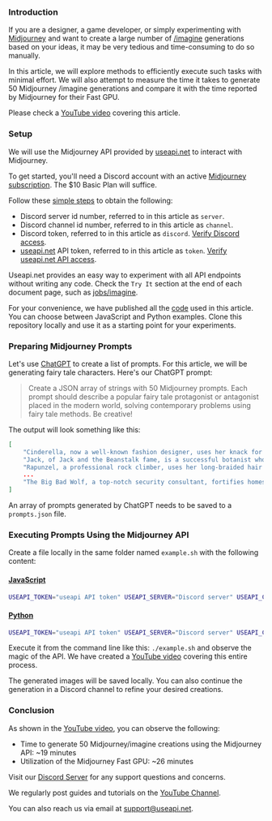 ### Introduction

If you are a designer, a game developer, or simply experimenting with [Midjourney](https://midjourney.com) and want to create a large number of [/imagine](https://docs.midjourney.com/docs/quick-start#5-use-the-imagine-command) generations based on your ideas, it may be very tedious and time-consuming to do so manually.

In this article, we will explore methods to efficiently execute such tasks with minimal effort. We will also attempt to measure the time it takes to generate 50 Midjourney /imagine generations and compare it with the time reported by Midjourney for their Fast GPU.

Please check a [YouTube video]() covering this article.

### Setup 

We will use the Midjourney API provided by [useapi.net](https://useapi.net) to interact with Midjourney.

To get started, you'll need a Discord account with an active [Midjourney subscription](https://docs.midjourney.com/docs/plans#plan-comparison). The $10 Basic Plan will suffice.

Follow these [simple steps](https://useapi.net/docs/start-here) to obtain the following:

- Discord server id number, referred to in this article as `server`.
- Discord channel id number, referred to in this article as `channel`.
- Discord token, referred to in this article as `discord`. [Verify Discord access](https://useapi.net/docs/start-here/setup-midjourney#verify-discord-access).
- [useapi.net](https://useapi.net) API token, referred to in this article as `token`. [Verify useapi.net API access](https://useapi.net/docs/start-here/setup-useapi#verify-useapinet-api-access).

Useapi.net provides an easy way to experiment with all API endpoints without writing any code. Check the `Try It` section at the end of each document page, such as [jobs/imagine](https://useapi.net/docs/api-v1/jobs-imagine#try-it).

For your convenience, we have published all the [code](https://github.com/useapi/examples) used in this article. You can choose between JavaScript and Python examples. Clone this repository locally and use it as a starting point for your experiments.
  
### Preparing Midjourney Prompts

Let's use [ChatGPT](https://chat.openai.com) to create a list of prompts. For this article, we will be generating fairy tale characters. Here's our ChatGPT prompt:

> Create a JSON array of strings with 50 Midjourney prompts. Each prompt should describe a popular fairy tale protagonist or antagonist placed in the modern world, solving contemporary problems using fairy tale methods. Be creative!

The output will look something like this:

```json
[
    "Cinderella, now a well-known fashion designer, uses her knack for transforming rags into fabulous outfits to help those in poverty dress for success.",
    "Jack, of Jack and the Beanstalk fame, is a successful botanist who tackles the issue of world hunger by growing gigantic, genetically modified crops.",
    "Rapunzel, a professional rock climber, uses her long-braided hair for safety ropes during rescue missions in difficult terrains.",
    ...
    "The Big Bad Wolf, a top-notch security consultant, fortifies homes against break-ins, teaching the importance of strong construction materials."
]
```

An array of prompts generated by ChatGPT needs to be saved to a `prompts.json` file.

### Executing Prompts Using the Midjourney API

Create a file locally in the same folder named `example.sh` with the following content:

#### [JavaScript](https://github.com/useapi/examples/blob/main/generate-assets/example.js)
```bash
USEAPI_TOKEN="useapi API token" USEAPI_SERVER="Discord server" USEAPI_CHANNEL="Discord channel" USEAPI_DISCORD="Discord token" node ./example.js
```

#### [Python](https://github.com/useapi/examples/blob/main/generate-assets/example.py)
```bash
USEAPI_TOKEN="useapi API token" USEAPI_SERVER="Discord server" USEAPI_CHANNEL="Discord channel" USEAPI_DISCORD="Discord token" python3 ./example.py
```

Execute it from the command line like this: `./example.sh` and observe the magic of the API. We have created a [YouTube video]() covering this entire process.

The generated images will be saved locally. You can also continue the generation in a Discord channel to refine your desired creations.

### Conclusion

As shown in the [YouTube video](), you can observe the following:
- Time to generate 50 Midjourney/imagine creations using the Midjourney API: ~19 minutes
- Utilization of the Midjourney Fast GPU: ~26 minutes

Visit our [Discord Server](https://discord.gg/w28uK3cnmF) for any support questions and concerns. 

We regularly post guides and tutorials on the [YouTube Channel](https://www.youtube.com/@midjourneyapi).
 
You can also reach us via email at <support@useapi.net>.